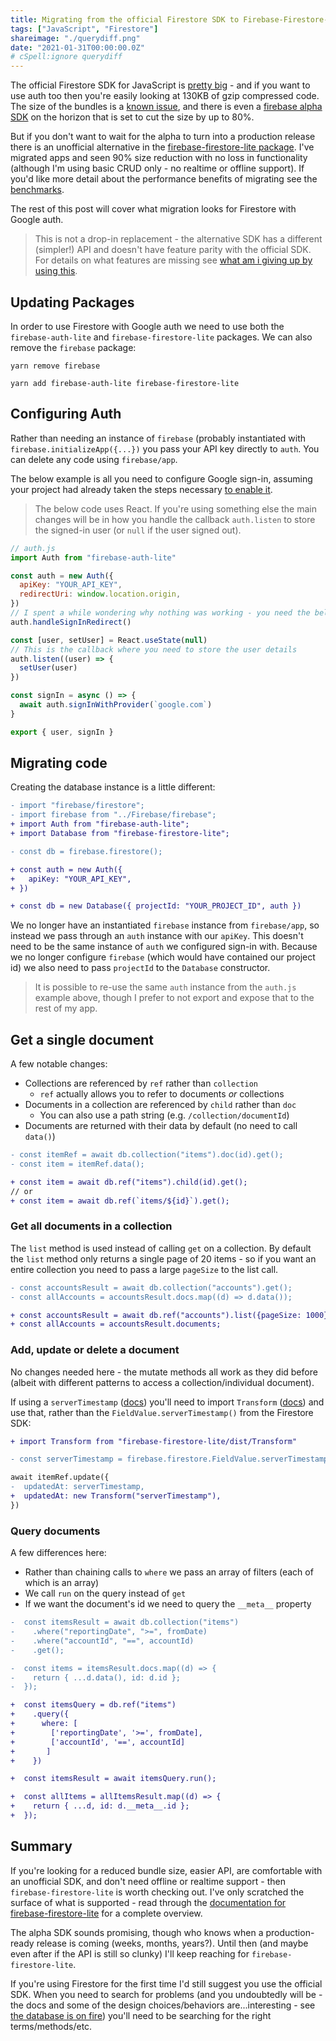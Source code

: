 ```yaml
---
title: Migrating from the official Firestore SDK to Firebase-Firestore-Lite
tags: ["JavaScript", "Firestore"]
shareimage: "./querydiff.png"
date: "2021-01-31T00:00:00.0Z"
# cSpell:ignore querydiff
---
```


The official Firestore SDK for JavaScript is [pretty big][firestore sdk on bundlephobia] - and if you want to use auth too then you're easily looking at 130KB of gzip compressed code. The size of the bundles is a [known issue][firebase sdk size issue], and there is even a [firebase alpha SDK] on the horizon that is set to cut the size by up to 80%.

But if you don't want to wait for the alpha to turn into a production release there is an unofficial alternative in the [firebase-firestore-lite package]. I've migrated apps and seen 90% size reduction with no loss in functionality (although I'm using basic CRUD only - no realtime or offline support). If you'd like more detail about the performance benefits of migrating see the [benchmarks].

The rest of this post will cover what migration looks for Firestore with Google auth.

> This is not a drop-in replacement - the alternative SDK has a different (simpler!) API and doesn't have feature parity with the official SDK. For details on what features are missing see [what am i giving up by using this].

## Updating Packages

In order to use Firestore with Google auth we need to use both the `firebase-auth-lite` and `firebase-firestore-lite` packages. We can also remove the `firebase` package:

```
yarn remove firebase

yarn add firebase-auth-lite firebase-firestore-lite
```

## Configuring Auth

Rather than needing an instance of `firebase` (probably instantiated with `firebase.initializeApp({...})` you pass your API key directly to `auth`. You can delete any code using `firebase/app`.

The below example is all you need to configure Google sign-in, assuming your project had already taken the steps necessary [to enable it][google sign-in].

> The below code uses React. If you're using something else the main changes will be in how you handle the callback `auth.listen` to store the signed-in user (or `null` if the user signed out).

```javascript
// auth.js
import Auth from "firebase-auth-lite"

const auth = new Auth({
  apiKey: "YOUR_API_KEY",
  redirectUri: window.location.origin,
})
// I spent a while wondering why nothing was working - you need the below to wire up handling of the redirect after signing in
auth.handleSignInRedirect()

const [user, setUser] = React.useState(null)
// This is the callback where you need to store the user details
auth.listen((user) => {
  setUser(user)
})

const signIn = async () => {
  await auth.signInWithProvider(`google.com`)
}

export { user, signIn }
```

## Migrating code

Creating the database instance is a little different:

```diff
- import "firebase/firestore";
- import firebase from "../Firebase/firebase";
+ import Auth from "firebase-auth-lite";
+ import Database from "firebase-firestore-lite";

- const db = firebase.firestore();

+ const auth = new Auth({
+   apiKey: "YOUR_API_KEY",
+ })

+ const db = new Database({ projectId: "YOUR_PROJECT_ID", auth })
```

We no longer have an instantiated `firebase` instance from `firebase/app`, so instead we pass through an `auth` instance with our `apiKey`. This doesn't need to be the same instance of `auth` we configured sign-in with. Because we no longer configure `firebase` (which would have contained our project id) we also need to pass `projectId` to the `Database` constructor.

> It is possible to re-use the same `auth` instance from the `auth.js` example above, though I prefer to not export and expose that to the rest of my app.

## Get a single document

A few notable changes:

- Collections are referenced by `ref` rather than `collection`
  - `ref` actually allows you to refer to documents _or_ collections
- Documents in a collection are referenced by `child` rather than `doc`
  - You can also use a path string (e.g. `/collection/documentId`)
- Documents are returned with their data by default (no need to call `data()`)

```diff
- const itemRef = await db.collection("items").doc(id).get();
- const item = itemRef.data();

+ const item = await db.ref("items").child(id).get();
// or
+ const item = await db.ref(`items/${id}`).get();
```

### Get all documents in a collection

The `list` method is used instead of calling `get` on a collection. By default the `list` method only returns a single page of 20 items - so if you want an entire collection you need to pass a large `pageSize` to the list call.

```diff
- const accountsResult = await db.collection("accounts").get();
- const allAccounts = accountsResult.docs.map((d) => d.data());

+ const accountsResult = await db.ref("accounts").list({pageSize: 1000});
+ const allAccounts = accountsResult.documents;
```

### Add, update or delete a document

No changes needed here - the mutate methods all work as they did before (albeit with different patterns to access a collection/individual document).

If using a `serverTimestamp` ([docs][servertimestamp]) you'll need to import `Transform` ([docs][transform docs]) and use that, rather than the `FieldValue.serverTimestamp()` from the Firestore SDK:

```diff
+ import Transform from "firebase-firestore-lite/dist/Transform"

- const serverTimestamp = firebase.firestore.FieldValue.serverTimestamp();

await itemRef.update({
-  updatedAt: serverTimestamp,
+  updatedAt: new Transform("serverTimestamp"),
})
```

### Query documents

A few differences here:

- Rather than chaining calls to `where` we pass an array of filters (each of which is an array)
- We call `run` on the query instead of `get`
- If we want the document's id we need to query the `__meta__` property

```diff
-  const itemsResult = await db.collection("items")
-    .where("reportingDate", ">=", fromDate)
-    .where("accountId", "==", accountId)
-    .get();

-  const items = itemsResult.docs.map((d) => {
-    return { ...d.data(), id: d.id };
-  });

+  const itemsQuery = db.ref("items")
+    .query({
+      where: [
+        ['reportingDate', '>=', fromDate],
+        ['accountId', '==', accountId]
+       ]
+    })

+  const itemsResult = await itemsQuery.run();

+  const allItems = allItemsResult.map((d) => {
+    return { ...d, id: d.__meta__.id };
+  });
```

## Summary

If you're looking for a reduced bundle size, easier API, are comfortable with an unofficial SDK, and don't need offline or realtime support - then `firebase-firestore-lite` is worth checking out. I've only scratched the surface of what is supported - read through the [documentation for firebase-firestore-lite][firebase-firestore-lite package] for a complete overview.

The alpha SDK sounds promising, though who knows when a production-ready release is coming (weeks, months, years?). Until then (and maybe even after if the API is still so clunky) I'll keep reaching for `firebase-firestore-lite`.

If you're using Firestore for the first time I'd still suggest you use the official SDK. When you need to search for problems (and you undoubtedly will be - the docs and some of the design choices/behaviors are...interesting - see [the database is on fire]) you'll need to be searching for the right terms/methods/etc.

[firestore sdk on bundlephobia]: https://bundlephobia.com/result?p=@firebase/firestore@2.1.7
[firebase sdk size issue]: https://github.com/firebase/firebase-js-sdk/issues/332
[firebase alpha sdk]: https://github.com/firebase/firebase-js-sdk/issues/4368
[firebase-firestore-lite package]: https://github.com/samuelgozi/firebase-firestore-lite
[benchmarks]: https://github.com/samuelgozi/firebase-firestore-lite/wiki/Firebase-Alternative-SDK-Benchmarks
[what am i giving up by using this]: https://github.com/samuelgozi/firebase-firestore-lite#what-am-i-giving-up-by-using-this
[google sign-in]: https://firebase.google.com/docs/auth/web/google-signin
[servertimestamp]: https://firebase.google.com/docs/reference/js/firebase.firestore.FieldValue#servertimestamp
[transform docs]: https://samuelgozi.github.io/firebase-firestore-lite/classes/transform.html
[the database is on fire]: https://acko.net/blog/the-database-is-on-fire/
